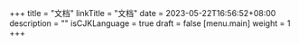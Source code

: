 +++
title = "文档"
linkTitle = "文档"
date = 2023-05-22T16:56:52+08:00
description = ""
isCJKLanguage = true
draft = false
[menu.main]
weight = 1
+++